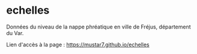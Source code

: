 # echelles
Données du niveau de la nappe phréatique en ville de Fréjus, département du Var.

Lien d'accès à la page : https://mustar7.github.io/echelles
